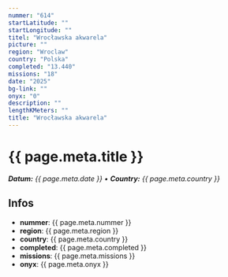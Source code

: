 ```yaml
---
nummer: "614"
startLatitude: ""
startLongitude: ""
titel: "Wrocławska akwarela"
picture: ""
region: "Wroclaw"
country: "Polska"
completed: "13.440"
missions: "18"
date: "2025"
bg-link: ""
onyx: "0"
description: ""
lengthKMeters: ""
title: "Wrocławska akwarela"
---
```


# {{ page.meta.title }}
_**Datum:** {{ page.meta.date }} • **Country:** {{ page.meta.country }}_

## Infos
- **nummer**: {{ page.meta.nummer }}
- **region**: {{ page.meta.region }}
- **country**: {{ page.meta.country }}
- **completed**: {{ page.meta.completed }}
- **missions**: {{ page.meta.missions }}
- **onyx**: {{ page.meta.onyx }}

